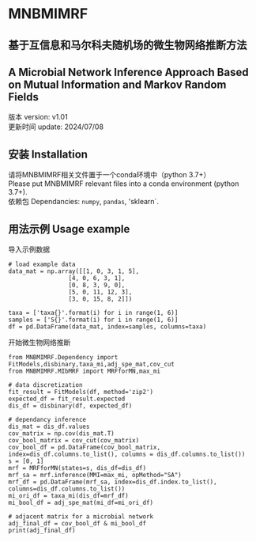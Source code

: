 # MNBMIMRF  
## 基于互信息和马尔科夫随机场的微生物网络推断方法  
## A Microbial Network Inference Approach Based on Mutual Information and Markov Random Fields  
版本 version: v1.01  
更新时间 update: 2024/07/08  

## 安装 Installation  
请将MNBMIMRF相关文件置于一个conda环境中（python 3.7+）  
Please put MNBMIMRF relevant files into a conda environment (python 3.7+).  
依赖包 Dependancies: `numpy`, `pandas`, 'sklearn`.  

## 用法示例 Usage example  
导入示例数据  
```
# load example data
data_mat = np.array([[1, 0, 3, 1, 5],
                 [4, 0, 6, 3, 1],
                 [0, 8, 3, 9, 0],
                 [5, 0, 11, 12, 3],
                 [3, 0, 15, 8, 2]])

taxa = ['taxa{}'.format(i) for i in range(1, 6)]
samples = ['S{}'.format(i) for i in range(1, 6)]
df = pd.DataFrame(data_mat, index=samples, columns=taxa)
```

开始微生物网络推断  
```
from MNBMIMRF.Dependency import FitModels,disbinary,taxa_mi,adj_spe_mat,cov_cut
from MNBMIMRF.MIbMRF import MRFforMN,max_mi

# data discretization
fit_result = FitModels(df, method='zip2')
expected_df = fit_result.expected
dis_df = disbinary(df, expected_df)

# dependancy inference
dis_mat = dis_df.values
cov_matrix = np.cov(dis_mat.T)
cov_bool_matrix = cov_cut(cov_matrix)
cov_bool_df = pd.DataFrame(cov_bool_matrix, index=dis_df.columns.to_list(), columns = dis_df.columns.to_list())
s = [0, 1]
mrf = MRFforMN(states=s, dis_df=dis_df)
mrf_sa = mrf.inference(MMI=max_mi, opMethod="SA")
mrf_df = pd.DataFrame(mrf_sa, index=dis_df.index.to_list(), columns=dis_df.columns.to_list())
mi_ori_df = taxa_mi(dis_df=mrf_df)
mi_bool_df = adj_spe_mat(mi_df=mi_ori_df)

# adjacent matrix for a microbial network
adj_final_df = cov_bool_df & mi_bool_df
print(adj_final_df)
```
